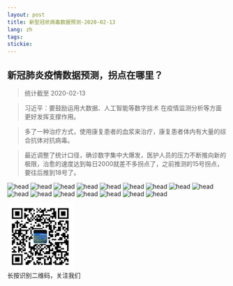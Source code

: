 ```yaml
---
layout: post
title: 新型冠状病毒数据预测-2020-02-13
lang: zh
tags: 
stickie: 
---
```


## 新冠肺炎疫情数据预测，拐点在哪里？

>统计截至 2020-02-13

>习近平：要鼓励运用大数据、人工智能等数字技术 在疫情监测分析等方面更好发挥支撑作用。

>多了一种治疗方式，使用康复患者的血浆来治疗，康复患者体内有大量的综合抗体对抗病毒。

>最近调整了统计口径，确诊数字集中大爆发，医护人员的压力不断推向新的极限，治愈的速度达到每日2000就差不多拐点了，之前推测的15号拐点，要往后推到18号了。

![head]({{site.hosturl}}/assets/post_assets/newdata/0213/1.png)
![head]({{site.hosturl}}/assets/post_assets/newdata/0213/2.png)
![head]({{site.hosturl}}/assets/post_assets/newdata/0213/3.png)
![head]({{site.hosturl}}/assets/post_assets/newdata/0213/4.png)
![head]({{site.hosturl}}/assets/post_assets/newdata/0213/5.png)
![head]({{site.hosturl}}/assets/post_assets/newdata/0213/6.png)
![head]({{site.hosturl}}/assets/post_assets/newdata/0213/7.png)
![head]({{site.hosturl}}/assets/post_assets/newdata/0213/8.png)
![head]({{site.hosturl}}/assets/post_assets/newdata/0213/9.png)
![head]({{site.hosturl}}/assets/post_assets/newdata/0213/10.png)
![head]({{site.hosturl}}/assets/post_assets/newdata/0213/11.png)
![head]({{site.hosturl}}/assets/post_assets/newdata/0213/12.png)
![head]({{site.hosturl}}/assets/post_assets/newdata/0213/13.png)
![head]({{site.hosturl}}/assets/post_assets/newdata/0213/14.png)
![head]({{site.hosturl}}/assets/post_assets/newdata/0213/15.png)
![head]({{site.hosturl}}/assets/post_assets/newdata/0213/16.png)


<div>
    <img width="30%" src="/assets/post_assets/newdata/qrcode_wechat.jpg">
    <div>长按识别二维码，关注我们</div>
</div>

